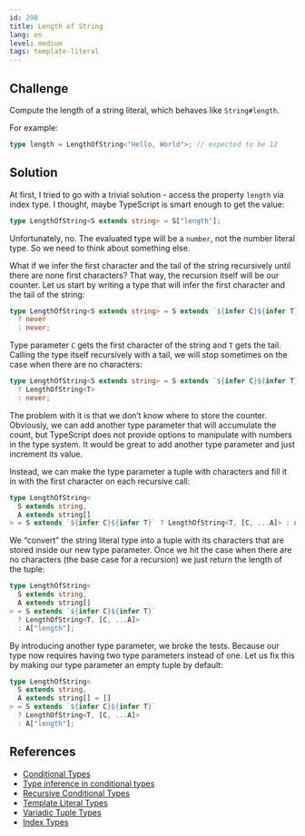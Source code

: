 ```yaml
---
id: 298
title: Length of String
lang: en
level: medium
tags: template-literal
---
```


## Challenge

Compute the length of a string literal, which behaves like `String#length`.

For example:

```typescript
type length = LengthOfString<"Hello, World">; // expected to be 12
```

## Solution

At first, I tried to go with a trivial solution - access the property `length`
via index type. I thought, maybe TypeScript is smart enough to get the value:

```typescript
type LengthOfString<S extends string> = S["length"];
```

Unfortunately, no. The evaluated type will be a `number`, not the number literal
type. So we need to think about something else.

What if we infer the first character and the tail of the string recursively
until there are none first characters? That way, the recursion itself will be
our counter. Let us start by writing a type that will infer the first character
and the tail of the string:

```typescript
type LengthOfString<S extends string> = S extends `${infer C}${infer T}`
  ? never
  : never;
```

Type parameter `C` gets the first character of the string and `T` gets the tail.
Calling the type itself recursively with a tail, we will stop sometimes on the
case when there are no characters:

```typescript
type LengthOfString<S extends string> = S extends `${infer C}${infer T}`
  ? LengthOfString<T>
  : never;
```

The problem with it is that we don’t know where to store the counter. Obviously,
we can add another type parameter that will accumulate the count, but TypeScript
does not provide options to manipulate with numbers in the type system. It would
be great to add another type parameter and just increment its value.

Instead, we can make the type parameter a tuple with characters and fill it in
with the first character on each recursive call:

```typescript
type LengthOfString<
  S extends string,
  A extends string[]
> = S extends `${infer C}${infer T}` ? LengthOfString<T, [C, ...A]> : never;
```

We “convert” the string literal type into a tuple with its characters that are
stored inside our new type parameter. Once we hit the case when there are no
characters (the base case for a recursion) we just return the length of the
tuple:

```typescript
type LengthOfString<
  S extends string,
  A extends string[]
> = S extends `${infer C}${infer T}`
  ? LengthOfString<T, [C, ...A]>
  : A["length"];
```

By introducing another type parameter, we broke the tests. Because our type now
requires having two type parameters instead of one. Let us fix this by making
our type parameter an empty tuple by default:

```typescript
type LengthOfString<
  S extends string,
  A extends string[] = []
> = S extends `${infer C}${infer T}`
  ? LengthOfString<T, [C, ...A]>
  : A["length"];
```

## References

- [Conditional Types](https://www.typescriptlang.org/docs/handbook/2/conditional-types.html)
- [Type inference in conditional types](https://www.typescriptlang.org/docs/handbook/2/conditional-types.html#inferring-within-conditional-types)
- [Recursive Conditional Types](https://www.typescriptlang.org/docs/handbook/release-notes/typescript-4-1.html#recursive-conditional-types)
- [Template Literal Types](https://www.typescriptlang.org/docs/handbook/release-notes/typescript-4-1.html#template-literal-types)
- [Variadic Tuple Types](https://www.typescriptlang.org/docs/handbook/release-notes/typescript-4-0.html#variadic-tuple-types)
- [Index Types](https://www.typescriptlang.org/docs/handbook/2/indexed-access-types.html)
